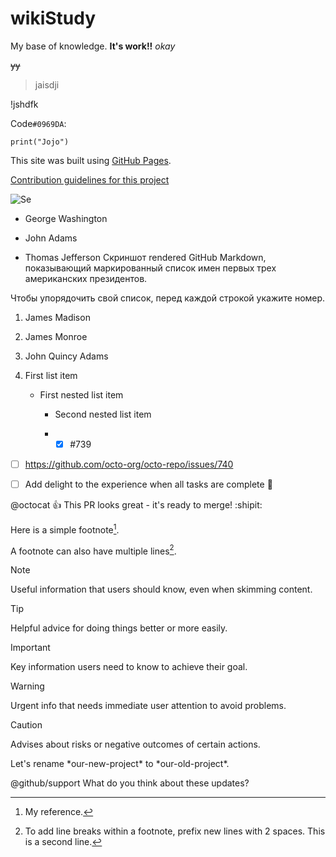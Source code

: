 # wikiStudy
My base of knowledge.
**It's work!!**
_okay_

~~yy~~

>jaisdji

!jshdfk

Code`#0969DA`:
```
print("Jojo")
```

This site was built using [GitHub Pages](https://pages.github.com/).

[Contribution guidelines for this project](docs/CONTRIBUTING.md)

![Se](https://myoctocat.com/assets/images/base-octocat.svg)


- George Washington
* John Adams
+ Thomas Jefferson
Скриншот rendered GitHub Markdown, показывающий маркированный список имен первых трех американских президентов.

Чтобы упорядочить свой список, перед каждой строкой укажите номер.

1. James Madison
2. James Monroe
3. John Quincy Adams

1. First list item
   - First nested list item
     - Second nested list item
    
     - - [x] #739
- [ ] https://github.com/octo-org/octo-repo/issues/740
- [ ] Add delight to the experience when all tasks are complete :tada:


@octocat :+1: This PR looks great - it's ready to merge! :shipit:

Here is a simple footnote[^1].

A footnote can also have multiple lines[^2].

[^1]: My reference.
[^2]: To add line breaks within a footnote, prefix new lines with 2 spaces.
  This is a second line.



> [!NOTE]
> Useful information that users should know, even when skimming content.

> [!TIP]
> Helpful advice for doing things better or more easily.

> [!IMPORTANT]
> Key information users need to know to achieve their goal.

> [!WARNING]
> Urgent info that needs immediate user attention to avoid problems.

> [!CAUTION]
> Advises about risks or negative outcomes of certain actions.


<!-- Это содержимое не будет отображаться в отображаемой уценке -->


Let's rename \*our-new-project\* to \*our-old-project\*.


@github/support What do you think about these updates?
